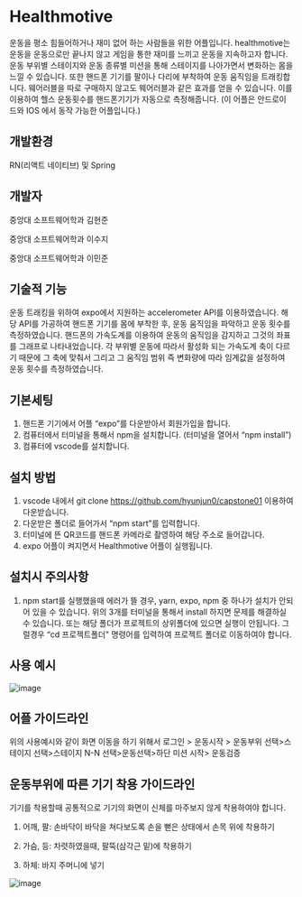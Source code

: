 # Healthmotive

운동을 평소 힘들어하거나 재미 없어 하는 사람들을 위한 어플입니다. 
healthmotive는 운동을 운동으로만 끝나지 않고 게임을 통한 재미를 느끼고 운동을 지속하고자 합니다.
운동 부위별 스테이지와 운동 종류별 미션을 통해 스테이지를 나아가면서 변화하는 몸을 느낄 수 있습니다. 
또한 핸드폰 기기를 팔이나 다리에 부착하여 운동 움직임을 트래킹합니다. 
웨어러블을 따로 구매하지 않고도 웨어러블과 같은 효과를 얻을 수 있습니다. 
이를 이용하여 헬스 운동횟수를 핸드폰기기가 자동으로 측정해줍니다. 
(이 어플은 안드로이드와 IOS 에서 동작 가능한 어플입니다.)



## 개발환경

RN(리액트 네이티브) 및 Spring

## 개발자

중앙대 소프트웨어학과 김현준

중앙대 소프트웨어학과 이수지

중앙대 소프트웨어학과 이민준



## 기술적 기능

운동 트래킹을 위하여 expo에서 지원하는 accelerometer API를 이용하였습니다. 
해당 API를 가공하여 핸드폰 기기를 몸에 부착한 후, 운동 움직임을 파악하고 운동 횟수를 측정하였습니다.
핸드폰의 가속도계를 이용하여 운동의 움직임을 감지하고 그것의 좌표를 그래프로 나타내었습니다. 
각 부위별 운동에 따라서 활성화 되는 가속도계 축이 다르기 때문에 그 축에 맞춰서 그리고 그 움직임 범위 즉 변화량에 따라 임계값을 설정하여 운동 횟수를 측정하였습니다. 




## 기본세팅
1. 핸드폰 기기에서 어플 “expo”를 다운받아서 회원가입을 합니다.
2. 컴퓨터에서 터미널을 통해서 npm을 설치합니다. (터미널을 열어서 “npm install”)
3. 컴퓨터에 vscode를 설치합니다.

## 설치 방법
1. vscode 내에서 git clone https://github.com/hyunjun0/capstone01 이용하여 다운받습니다.
2. 다운받은 폴더로 들어가서 “npm start”를 입력합니다.
3. 터미널에 뜬 QR코드를 핸드폰 카메라로 촬영하여 해당 주소로 들어갑니다.
4. expo 어플이 켜지면서 Healthmotive 어플이 실행됩니다.

## 설치시 주의사항
1. npm start를 실행했을때 에러가 뜰 경우, yarn, expo, npm 중 하나가 설치가 안되어 있을 수 있습니다. 위의 3개를 터미널을 통해서 install 하지면 문제를 해결하실 수 있습니다. 또는 해당 폴더가 프로젝트의 상위폴더에 있으면 실행이 안됩니다. 그럴경우 “cd 프로젝트폴더" 명령어를 입력하여 프로젝트 폴더로 이동하여야 합니다. 

## 사용 예시 

![image](https://github.com/hyunjun0/capstone01/assets/75122582/c11946ea-5d9a-45c3-b366-b063af7dd5d2)


## 어플 가이드라인

위의 사용예시와 같이 화면 이동을 하기 위해서
로그인 > 운동시작 > 운동부위 선택>스테이지 선택>스테이지 N-N 선택>운동선택>하단 미션 시작> 운동검증


## 운동부위에 따른 기기 착용 가이드라인

기기를 착용할때 공통적으로 기기의 화면이 신체를 마주보지 않게 착용하여야 합니다.

1. 어깨, 팔: 손바닥이 바닥을 쳐다보도록 손을 뻗은 상태에서 손목 위에 착용하기

2. 가슴, 등: 차렷하였을때, 팔뚝(삼각근 밑)에 착용하기

3. 하체: 바지 주머니에 넣기


![image](https://github.com/hyunjun0/capstone01/assets/75122582/2d669aca-1721-40cb-bfbe-f728b665cd86)
